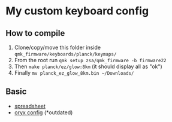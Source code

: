 # My custom keyboard config

## How to compile
1. Clone/copy/move this folder inside `qmk_firmware/keyboards/planck/keymaps/`
1. From the root run `qmk setup zsa/qmk_firmware -b firmware22`
1. Then `make planck/ez/glow:8km` (it should display all as "ok")
1. Finally `mv planck_ez_glow_8km.bin ~/Downloads/`

## Basic
- [spreadsheet](https://docs.google.com/spreadsheets/d/1zWwkYRQJQ8ao0kMYnWUnc-Qe-N1wYalShalTAtkvUZg/edit?usp=sharing)
- [oryx config](https://configure.zsa.io/planck-ez/layouts/XYxjo/latest/0) (*outdated)
